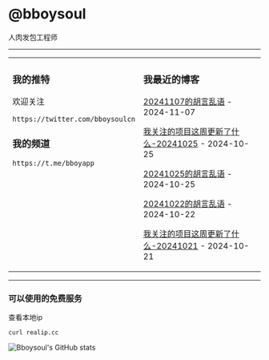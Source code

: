 # @bboysoul

人肉发包工程师

---


<table>
<tr>
<td valign="top" width="50%">

### 我的推特

欢迎关注

`https://twitter.com/bboysoulcn`

### 我的频道

`https://t.me/bboyapp`

</td>
<td valign="top" width="50%">

### 我最近的博客

<!-- blog start -->
[20241107的胡言乱语](https://www.bboy.app/2024/11/07/20241107%E7%9A%84%E8%83%A1%E8%A8%80%E4%B9%B1%E8%AF%AD/) - 2024-11-07

[我关注的项目这周更新了什么-20241025](https://www.bboy.app/2024/10/25/%E6%88%91%E5%85%B3%E6%B3%A8%E7%9A%84%E9%A1%B9%E7%9B%AE%E8%BF%99%E5%91%A8%E6%9B%B4%E6%96%B0%E4%BA%86%E4%BB%80%E4%B9%88-20241025/) - 2024-10-25

[20241025的胡言乱语](https://www.bboy.app/2024/10/25/20241025%E7%9A%84%E8%83%A1%E8%A8%80%E4%B9%B1%E8%AF%AD/) - 2024-10-25

[20241022的胡言乱语](https://www.bboy.app/2024/10/22/20241022%E7%9A%84%E8%83%A1%E8%A8%80%E4%B9%B1%E8%AF%AD/) - 2024-10-22

[我关注的项目这周更新了什么-20241021](https://www.bboy.app/2024/10/21/%E6%88%91%E5%85%B3%E6%B3%A8%E7%9A%84%E9%A1%B9%E7%9B%AE%E8%BF%99%E5%91%A8%E6%9B%B4%E6%96%B0%E4%BA%86%E4%BB%80%E4%B9%88-20241021/) - 2024-10-21
<!-- blog end -->
</td>
</tr></table>

---


### 可以使用的免费服务

查看本地ip

`curl realip.cc`

![Bboysoul's GitHub stats](https://github-readme-stats.vercel.app/api?username=bboysoulcn&show_icons=true)



